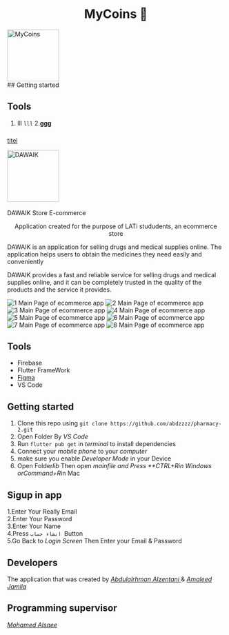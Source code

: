 <h1 align="center"> MyCoins 👋</h1>
<img src="assets/images/logo2.png" alt="MyCoins" width="120">
<br>
## Getting started

## Tools
1. lll `lll`
2.**ggg**<br />


###
[titel](link)

<img src="assets/GreenLogo.png" alt="DAWAIK" width="120">
<br>
<br>
DAWAIK Store E-commerce
</h1>

<p align="center">
Application created for the purpose of LATi stududents, an ecommerce store
</p>
<p>
 DAWAIK is an application for selling drugs and medical supplies online. The application helps users to obtain the medicines they need easily and conveniently

DAWAIK provides a fast and reliable service for selling drugs and medical supplies online, and it can be completely trusted in the quality of the products and the service it provides.
</p>


![1 Main Page of ecommerce app](https://i.pinimg.com/236x/07/06/77/070677018952dc0ba242b41019ce4f80.jpg)
![2 Main Page of ecommerce app](https://i.pinimg.com/236x/2e/cd/ab/2ecdab08d6187519cfba8e7f14905643.jpg)
![3 Main Page of ecommerce app](https://i.pinimg.com/236x/a0/2f/15/a02f155abe9cd5d454c7c4a93d11f184.jpg)
![4 Main Page of ecommerce app](https://i.pinimg.com/236x/ce/a0/95/cea0957cb8f2c204851e2b864532824b.jpg)
![5 Main Page of ecommerce app](https://i.pinimg.com/236x/74/71/1d/74711dad231c0f9148b3fd25feb5bd6e.jpg)
![6 Main Page of ecommerce app](https://i.pinimg.com/236x/82/31/a7/8231a76a682825b4fa521efbc2b4487a.jpg)
![7 Main Page of ecommerce app](https://i.pinimg.com/236x/3c/6b/d4/3c6bd4aa13475d3c546c429c4b7d4d12.jpg)
![8 Main Page of ecommerce app](https://i.pinimg.com/236x/05/47/f7/0547f7466ec2c516dee573e17c50bd4d.jpg)





## Tools
- Firebase
- Flutter FrameWork
- [Figma](https://www.figma.com/file/GwgQp27TxqbIXy9YkjfbJJ/DAWAIK-%2FUI?type=design&node-id=0%3A1&t=kBqMMwCsN6nCHz8B-1)
- VS Code

## Getting started

1. Clone this repo using `git clone https://github.com/abdzzzz/pharmacy-2.git`
2. Open Folder By *VS Code*<br />
3. Run `flutter pub get` in *terminal* to install dependencies<br />
4. Connect your *mobile phone* to your *computer*
5. make sure you enable *Developer Mode* in your Device
6. Open Folder*lib* Then open *mainfile and Press **CTRL+Rin Windows orCommand+R*in Mac

## Sigup in app
1.Enter Your Really Email<br />
2.Enter Your Password<br />
3.Enter Your Name<br />
4.Press `انشاء حساب `Button<br />
5.Go Back to *Login Screen* Then Enter your Email & Password<br />

## Developers
The application that was created by [*Abdulalrhman Alzentani* ](https://github.com/abdzzzz) &  [*Amaleed Jamila*](https://github.com/amaleedjamila)
## Programming supervisor
[*Mohamed Alsaee*](https://github.com/mohamed97alsaee)
